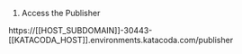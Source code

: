 1) Access the Publisher

https://[[HOST_SUBDOMAIN]]-30443-[[KATACODA_HOST]].environments.katacoda.com/publisher


